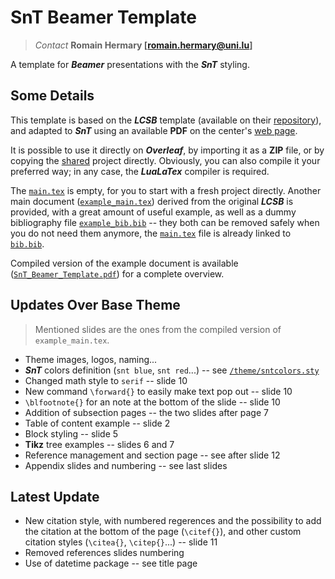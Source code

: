 # SnT Beamer Template
> _Contact_ **Romain Hermary [<romain.hermary@uni.lu>]**

A template for _**Beamer**_ presentations with the _**SnT**_ styling.

## Some Details

This template is based on the _**LCSB**_ template (available on their [repository](https://git-r3lab.uni.lu/R3/outreach/templates/presentations/latex/-/tree/master)), and adapted to _**SnT**_ using an available **PDF** on the center's [web page](https://wwwfr.uni.lu/snt/about_us/snt_presentation).

It is possible to use it directly on _**Overleaf**_, by importing it as a **ZIP** file, or by copying the [shared](https://www.overleaf.com/read/xtwkbrpzpkth) project directly. Obviously, you can also compile it your preferred way; in any case, the _**LuaLaTex**_ compiler is required.

The [`main.tex`](main.tex) is empty, for you to start with a fresh project directly. Another main document ([`example_main.tex`](example_main.tex)) derived from the original _**LCSB**_ is provided, with a great amount of useful example, as well as a dummy bibliography file [`example_bib.bib`](example_bib.bib) -- they both can be removed safely when you do not need them anymore, the [`main.tex`](main.tex) file is already linked to [`bib.bib`](bib.bib).

Compiled version of the example document is available ([`SnT_Beamer_Template.pdf`](SnT_Beamer_Template.pdf)) for a complete overview.

## Updates Over Base Theme
> Mentioned slides are the ones from the compiled version of `example_main.tex`.

- Theme images, logos, naming...
- _**SnT**_ colors definition (`snt blue`, `snt red`...) -- see [`/theme/sntcolors.sty`](/theme/sntcolors.sty)
- Changed math style to `serif` -- slide 10
- New command `\forward{}` to easily make text pop out -- slide 10
- `\blfootnote{}` for an note at the bottom of the slide -- slide 10
- Addition of subsection pages -- the two slides after page 7
- Table of content example -- slide 2
- Block styling -- slide 5
- **Tikz** tree examples -- slides 6 and 7
- Reference management and section page -- see after slide 12
- Appendix slides and numbering -- see last slides

## Latest Update

- New citation style, with numbered regerences and the possibility to add the citation at the bottom of the page (`\citef{}`), and other custom citation styles (`\citea{}`, `\citep{}`...) -- slide 11
- Removed references slides numbering
- Use of datetime package -- see title page